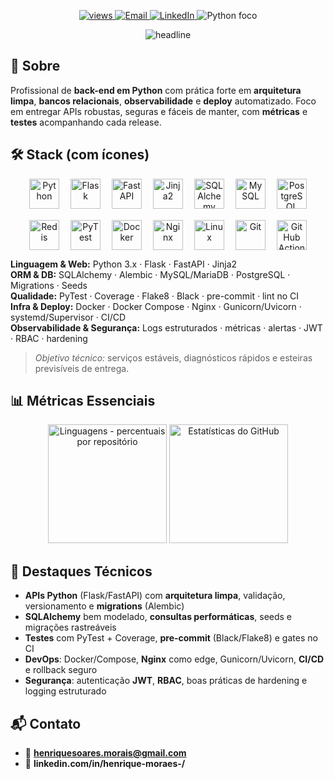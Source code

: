 <p align="center">
  <a href="https://github.com/Henriquesm1">
    <img src="https://komarev.com/ghpvc/?username=Henriquesm1&label=Visitas&style=flat&color=0A66C2" alt="views"/>
  </a>
  <a href="mailto:henriquesoares.morais@gmail.com">
    <img src="https://img.shields.io/badge/Contato-Email-EA4335?logo=gmail&logoColor=white" alt="Email"/>
  </a>
  <a href="https://www.linkedin.com/in/henrique-moraes-/">
    <img src="https://img.shields.io/badge/LinkedIn-Conectar-0A66C2?logo=linkedin&logoColor=white" alt="LinkedIn"/>
  </a>
  <img src="https://img.shields.io/badge/Foco-Python-3776AB?logo=python&logoColor=white" alt="Python foco"/>
</p>

<p align="center">
  <img src="https://readme-typing-svg.demolab.com?font=Fira+Code&pause=1400&center=true&vCenter=true&width=820&lines=Back-end+%F0%9F%94%A5+Python+(Flask%2FFastAPI)+%7C+DevOps+%F0%9F%9A%80;SQLAlchemy+%2B+Alembic+(migrations)+%7C+Qualidade+cont%C3%ADnua;Docker+%2B+Nginx+%2B+CI%2FCD+%7C+Observabilidade+e+Seguran%C3%A7a" alt="headline" />
</p>

## 🧭 Sobre
Profissional de **back-end em Python** com prática forte em **arquitetura limpa**, **bancos relacionais**, **observabilidade** e **deploy** automatizado. Foco em entregar APIs robustas, seguras e fáceis de manter, com **métricas** e **testes** acompanhando cada release.

## 🛠️ Stack (com ícones)
<div align="center" style="display:flex;flex-wrap:wrap;gap:18px;justify-content:center;align-items:center;margin:10px 0 6px 0;">
  <img src="https://cdn.jsdelivr.net/gh/devicons/devicon/icons/python/python-original.svg" height="48" alt="Python" title="Python">
  <picture>
    <source media="(prefers-color-scheme: dark)" srcset="https://cdn.simpleicons.org/flask/FFFFFF">
    <img src="https://cdn.simpleicons.org/flask/000000" height="48" alt="Flask" title="Flask">
  </picture>
  <img src="https://cdn.jsdelivr.net/gh/devicons/devicon/icons/fastapi/fastapi-original.svg" height="48" alt="FastAPI" title="FastAPI">
  <picture>
    <source media="(prefers-color-scheme: dark)" srcset="https://cdn.simpleicons.org/jinja/FFFFFF">
    <img src="https://cdn.simpleicons.org/jinja/E34F26" height="48" alt="Jinja2" title="Jinja2">
  </picture>

  <img src="https://cdn.jsdelivr.net/gh/devicons/devicon/icons/sqlalchemy/sqlalchemy-original.svg" height="48" alt="SQLAlchemy" title="SQLAlchemy">
  <img src="https://cdn.jsdelivr.net/gh/devicons/devicon/icons/mysql/mysql-original.svg" height="48" alt="MySQL" title="MySQL/MariaDB">
  <img src="https://cdn.jsdelivr.net/gh/devicons/devicon/icons/postgresql/postgresql-original.svg" height="48" alt="PostgreSQL" title="PostgreSQL">
  <img src="https://cdn.jsdelivr.net/gh/devicons/devicon/icons/redis/redis-original.svg" height="48" alt="Redis" title="Redis">

  <img src="https://cdn.jsdelivr.net/gh/devicons/devicon/icons/pytest/pytest-original.svg" height="48" alt="PyTest" title="PyTest">

  <img src="https://cdn.jsdelivr.net/gh/devicons/devicon/icons/docker/docker-original.svg" height="48" alt="Docker" title="Docker/Compose">
  <img src="https://cdn.jsdelivr.net/gh/devicons/devicon/icons/nginx/nginx-original.svg" height="48" alt="Nginx" title="Nginx">
  <img src="https://cdn.jsdelivr.net/gh/devicons/devicon/icons/linux/linux-original.svg" height="48" alt="Linux" title="Linux">
  <img src="https://cdn.jsdelivr.net/gh/devicons/devicon/icons/git/git-original.svg" height="48" alt="Git" title="Git">
  <img src="https://cdn.jsdelivr.net/gh/devicons/devicon/icons/githubactions/githubactions-original.svg" height="48" alt="GitHub Actions" title="GitHub Actions (CI/CD)">
</div>

**Linguagem & Web:** Python 3.x · Flask · FastAPI · Jinja2  
**ORM & DB:** SQLAlchemy · Alembic · MySQL/MariaDB · PostgreSQL · Migrations · Seeds  
**Qualidade:** PyTest · Coverage · Flake8 · Black · pre-commit · lint no CI  
**Infra & Deploy:** Docker · Docker Compose · Nginx · Gunicorn/Uvicorn · systemd/Supervisor · CI/CD  
**Observabilidade & Segurança:** Logs estruturados · métricas · alertas · JWT · RBAC · hardening

> _Objetivo técnico:_ serviços estáveis, diagnósticos rápidos e esteiras previsíveis de entrega.

## 📊 Métricas Essenciais
<div align="center">
  <picture>
    <source media="(prefers-color-scheme: dark)" srcset="https://github-readme-stats.vercel.app/api/top-langs/?username=Henriquesm1&layout=compact&theme=tokyonight&hide_border=false&border_color=0A66C2&langs_count=8&card_width=440&custom_title=Linguagens%20(%)&v=6" />
    <img height="190" alt="Linguagens - percentuais por repositório" src="https://github-readme-stats.vercel.app/api/top-langs/?username=Henriquesm1&layout=compact&hide_border=false&border_color=0A66C2&langs_count=8&card_width=440&custom_title=Linguagens%20(%)&v=6" />
  </picture>

  <picture>
    <source media="(prefers-color-scheme: dark)" srcset="https://github-readme-stats.vercel.app/api?username=Henriquesm1&show_icons=true&theme=tokyonight&hide_border=false&border_color=0A66C2&include_all_commits=true&count_private=true&hide=stars,issues,prs&hide_rank=true&custom_title=Estat%C3%ADsticas&v=6" />
    <img height="190" alt="Estatísticas do GitHub" src="https://github-readme-stats.vercel.app/api?username=Henriquesm1&show_icons=true&hide_border=false&border_color=0A66C2&include_all_commits=true&count_private=true&hide=stars,issues,prs&hide_rank=true&custom_title=Estat%C3%ADsticas&v=6" />
  </picture>
</div>

## 🚀 Destaques Técnicos
- **APIs Python** (Flask/FastAPI) com **arquitetura limpa**, validação, versionamento e **migrations** (Alembic)
- **SQLAlchemy** bem modelado, **consultas performáticas**, seeds e migrações rastreáveis
- **Testes** com PyTest + Coverage, **pre-commit** (Black/Flake8) e gates no CI
- **DevOps**: Docker/Compose, **Nginx** como edge, Gunicorn/Uvicorn, **CI/CD** e rollback seguro
- **Segurança**: autenticação **JWT**, **RBAC**, boas práticas de hardening e logging estruturado

## 📬 Contato
- 📧 **henriquesoares.morais@gmail.com**  
- 🔗 **linkedin.com/in/henrique-moraes-/**
